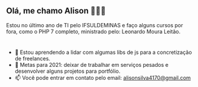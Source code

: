 ##  Olá, me chamo Alison  🧑🏻👋
 Estou no último ano de TI pelo IFSULDEMINAS e faço alguns cursos por fora, como o PHP 7 completo, ministrado pelo: Leonardo Moura Leitão.

# 

- 🌱 Estou aprendendo a lidar com algumas libs de js para a concretização de freelances.
- 🥅 Metas para 2021: deixar de trabalhar em serviços pesados e desenvolver alguns projetos para portfólio.
- 📫 Você pode entrar em contato pelo email: alisonsilva4170@gmail.com

<!---
DeviAlison/DeviAlison is a ✨ special ✨ repository because its `README.md` (this file) appears on your GitHub profile.
You can click the Preview link to take a look at your changes.
--->
